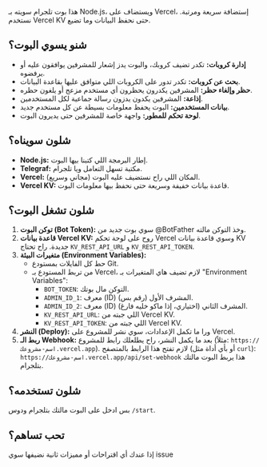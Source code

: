 هذا بوت تلجرام سويته بـ Node.js، ويستضاف على Vercel، إستضافة سريعة ومرتبة. نستخدم Vercel KV حتى نحفظ البيانات وما تضيع.

## شنو يسوي البوت؟

* **إدارة كروبات:** تكدر تضيف كروبك، والبوت يدز إشعار للمشرفين يوافقون عليه أو يرفضوه.
* **بحث عن كروبات:** تكدر تدور على الكروبات اللي متوافق عليها بقاعدة البيانات.
* **حظر وإلغاء حظر:** المشرفين يكدرون يحظرون أي مستخدم مزعج أو يلغون حظره.
* **إذاعة:** المشرفين يكدون يدزون رسالة جماعية لكل المستخدمين.
* **بيانات المستخدمين:** البوت يحفظ معلومات بسيطة عن كل مستخدم جديد.
* **لوحة تحكم للمطور:** واجهة خاصة للمشرفين حتى يديرون البوت.

## شلون سويناه؟

* **Node.js:** إطار البرمجة اللي كتبنا بيها البوت.
* **Telegraf:** مكتبة تسهل التعامل ويا تلجرام.
* **Vercel:** المكان اللي راح نستضيف عليه البوت (مجاني وسريع).
* **Vercel KV:** قاعدة بيانات خفيفة وسريعة حتى نحفظ بيها معلومات البوت.

## شلون تشغل البوت؟

1.  **توكن البوت (Bot Token):** سوي بوت جديد من @BotFather وخذ التوكن مالته.
2.  **قاعدة بيانات Vercel KV:** روح على لوحة تحكم Vercel وسوي قاعدة بيانات KV جديدة. راح تحتاج `KV_REST_API_URL` و `KV_REST_API_TOKEN`.
3.  **متغيرات البيئة (Environment Variables):**
    * حط كل الفايلات بمستودع Git.
    * من تربط المستودع بـ Vercel، لازم تضيف هاي المتغيرات بـ "Environment Variables":
        * `BOT_TOKEN`: التوكن مال بوتك.
        * `ADMIN_ID_1`: معرف (ID) المشرف الأول (رقم بس).
        * `ADMIN_ID_2`: معرف (ID) المشرف الثاني (اختياري، إذا ماكو خليه فارغ).
        * `KV_REST_API_URL`: اللي جبته من Vercel KV.
        * `KV_REST_API_TOKEN`: اللي جبته من Vercel KV.
4.  **النشر (Deploy):** ورا ما تكمل الإعدادات، سوي نشر للمشروع على Vercel.
5.  **ربط الـ Webhook:** بعد ما يكمل النشر، راح يطلعلك رابط للمشروع (مثلاً: `https://اسم-مشروعك.vercel.app`). لازم تفتح هذا الرابط بالمتصفح (أو بأي أداة مثل `curl`):
    `https://اسم-مشروعك.vercel.app/api/set-webhook`
    هذا يربط البوت مالتك بتلجرام.

## شلون تستخدمه؟

بس ادخل على البوت مالتك بتلجرام ودوس `/start`.

## تحب تساهم؟

إذا عندك أي اقتراحات أو مميزات ثانية نضيفها سوي issue
